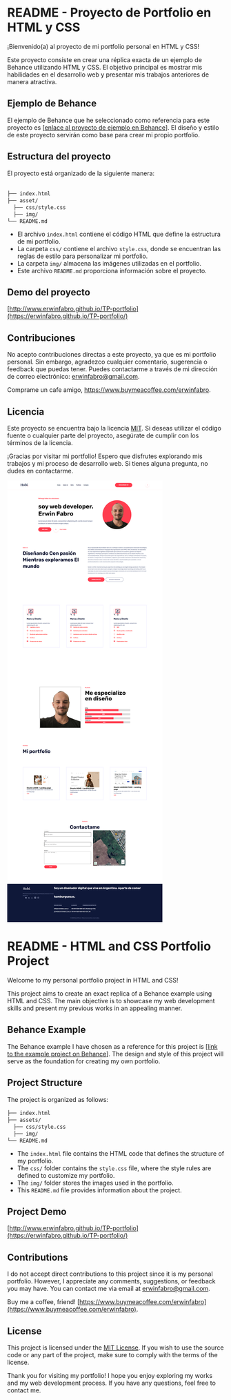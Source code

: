 # README - Proyecto de Portfolio en HTML y CSS

¡Bienvenido(a) al proyecto de mi portfolio personal en HTML y CSS!

Este proyecto consiste en crear una réplica exacta de un ejemplo de Behance utilizando HTML y CSS. El objetivo principal es mostrar mis habilidades en el desarrollo web y presentar mis trabajos anteriores de manera atractiva.

## Ejemplo de Behance

El ejemplo de Behance que he seleccionado como referencia para este proyecto es [[enlace al proyecto de ejemplo en Behance](https://www.behance.net/gallery/120064061/Hobi)]. El diseño y estilo de este proyecto servirán como base para crear mi propio portfolio.

## Estructura del proyecto

El proyecto está organizado de la siguiente manera:

```

├── index.html
├── asset/
  ├── css/style.css
  ├── img/
└── README.md
```

- El archivo `index.html` contiene el código HTML que define la estructura de mi portfolio.
- La carpeta `css/` contiene el archivo `style.css`, donde se encuentran las reglas de estilo para personalizar mi portfolio.
- La carpeta `img/` almacena las imágenes utilizadas en el portfolio.
- Este archivo `README.md` proporciona información sobre el proyecto.

## Demo del proyecto

[http://www.erwinfabro.github.io/TP-portfolio](https://erwinfabro.github.io/TP-portfolio/)

## Contribuciones

No acepto contribuciones directas a este proyecto, ya que es mi portfolio personal. Sin embargo, agradezco cualquier comentario, sugerencia o feedback que puedas tener. Puedes contactarme a través de mi dirección de correo electrónico: [erwinfabro@gmail.com](mailto:erwinfabro@gmail.com).

Comprame un cafe amigo, https://www.buymeacoffee.com/erwinfabro.

## Licencia

Este proyecto se encuentra bajo la licencia [MIT](https://opensource.org/licenses/MIT). Si deseas utilizar el código fuente o cualquier parte del proyecto, asegúrate de cumplir con los términos de la licencia.

¡Gracias por visitar mi portfolio! Espero que disfrutes explorando mis trabajos y mi proceso de desarrollo web. Si tienes alguna pregunta, no dudes en contactarme.


  <img src="https://github.com/ErwinFabro/TP-portfolio/blob/main/asset/img/screencapture.png" align="center"/>




# README - HTML and CSS Portfolio Project

Welcome to my personal portfolio project in HTML and CSS!

This project aims to create an exact replica of a Behance example using HTML and CSS. The main objective is to showcase my web development skills and present my previous works in an appealing manner.

## Behance Example

The Behance example I have chosen as a reference for this project is [[link to the example project on Behance](https://www.behance.net/gallery/120064061/Hobi)]. The design and style of this project will serve as the foundation for creating my own portfolio.

## Project Structure

The project is organized as follows:

```
├── index.html
├── assets/
  ├── css/style.css
  ├── img/
└── README.md
```

- The `index.html` file contains the HTML code that defines the structure of my portfolio.
- The `css/` folder contains the `style.css` file, where the style rules are defined to customize my portfolio.
- The `img/` folder stores the images used in the portfolio.
- This `README.md` file provides information about the project.

## Project Demo

[http://www.erwinfabro.github.io/TP-portfolio](https://erwinfabro.github.io/TP-portfolio/)

## Contributions

I do not accept direct contributions to this project since it is my personal portfolio. However, I appreciate any comments, suggestions, or feedback you may have. You can contact me via email at [erwinfabro@gmail.com](mailto:erwinfabro@gmail.com).

Buy me a coffee, friend! [https://www.buymeacoffee.com/erwinfabro](https://www.buymeacoffee.com/erwinfabro).

## License

This project is licensed under the [MIT License](https://opensource.org/licenses/MIT). If you wish to use the source code or any part of the project, make sure to comply with the terms of the license.

Thank you for visiting my portfolio! I hope you enjoy exploring my works and my web development process. If you have any questions, feel free to contact me.

